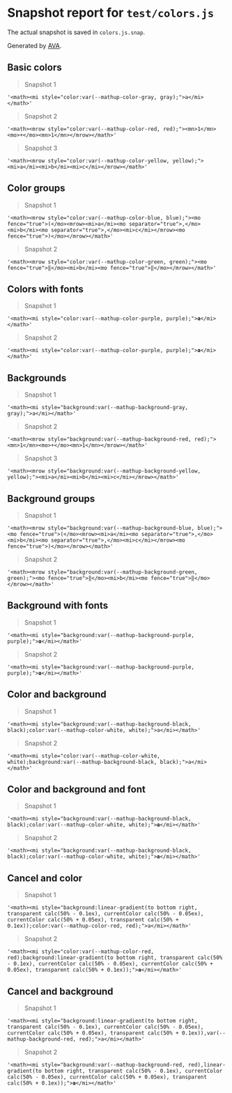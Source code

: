 # Snapshot report for `test/colors.js`

The actual snapshot is saved in `colors.js.snap`.

Generated by [AVA](https://avajs.dev).

## Basic colors

> Snapshot 1

    '<math><mi style="color:var(--mathup-color-gray, gray);">a</mi></math>'

> Snapshot 2

    '<math><mrow style="color:var(--mathup-color-red, red);"><mn>1</mn><mo>+</mo><mn>1</mn></mrow></math>'

> Snapshot 3

    '<math><mrow style="color:var(--mathup-color-yellow, yellow);"><mi>a</mi><mi>b</mi><mi>c</mi></mrow></math>'

## Color groups

> Snapshot 1

    '<math><mrow style="color:var(--mathup-color-blue, blue);"><mo fence="true">(</mo><mrow><mi>a</mi><mo separator="true">,</mo><mi>b</mi><mo separator="true">,</mo><mi>c</mi></mrow><mo fence="true">)</mo></mrow></math>'

> Snapshot 2

    '<math><mrow style="color:var(--mathup-color-green, green);"><mo fence="true">‖</mo><mi>b</mi><mo fence="true">‖</mo></mrow></math>'

## Colors with fonts

> Snapshot 1

    '<math><mi style="color:var(--mathup-color-purple, purple);">𝐚</mi></math>'

> Snapshot 2

    '<math><mi style="color:var(--mathup-color-purple, purple);">𝐚</mi></math>'

## Backgrounds

> Snapshot 1

    '<math><mi style="background:var(--mathup-background-gray, gray);">a</mi></math>'

> Snapshot 2

    '<math><mrow style="background:var(--mathup-background-red, red);"><mn>1</mn><mo>+</mo><mn>1</mn></mrow></math>'

> Snapshot 3

    '<math><mrow style="background:var(--mathup-background-yellow, yellow);"><mi>a</mi><mi>b</mi><mi>c</mi></mrow></math>'

## Background groups

> Snapshot 1

    '<math><mrow style="background:var(--mathup-background-blue, blue);"><mo fence="true">(</mo><mrow><mi>a</mi><mo separator="true">,</mo><mi>b</mi><mo separator="true">,</mo><mi>c</mi></mrow><mo fence="true">)</mo></mrow></math>'

> Snapshot 2

    '<math><mrow style="background:var(--mathup-background-green, green);"><mo fence="true">‖</mo><mi>b</mi><mo fence="true">‖</mo></mrow></math>'

## Background with fonts

> Snapshot 1

    '<math><mi style="background:var(--mathup-background-purple, purple);">𝐚</mi></math>'

> Snapshot 2

    '<math><mi style="background:var(--mathup-background-purple, purple);">𝐚</mi></math>'

## Color and background

> Snapshot 1

    '<math><mi style="background:var(--mathup-background-black, black);color:var(--mathup-color-white, white);">a</mi></math>'

> Snapshot 2

    '<math><mi style="color:var(--mathup-color-white, white);background:var(--mathup-background-black, black);">a</mi></math>'

## Color and background and font

> Snapshot 1

    '<math><mi style="background:var(--mathup-background-black, black);color:var(--mathup-color-white, white);">𝐚</mi></math>'

> Snapshot 2

    '<math><mi style="background:var(--mathup-background-black, black);color:var(--mathup-color-white, white);">𝐚</mi></math>'

## Cancel and color

> Snapshot 1

    '<math><mi style="background:linear-gradient(to bottom right, transparent calc(50% - 0.1ex), currentColor calc(50% - 0.05ex), currentColor calc(50% + 0.05ex), transparent calc(50% + 0.1ex));color:var(--mathup-color-red, red);">a</mi></math>'

> Snapshot 2

    '<math><mi style="color:var(--mathup-color-red, red);background:linear-gradient(to bottom right, transparent calc(50% - 0.1ex), currentColor calc(50% - 0.05ex), currentColor calc(50% + 0.05ex), transparent calc(50% + 0.1ex));">𝐚</mi></math>'

## Cancel and background

> Snapshot 1

    '<math><mi style="background:linear-gradient(to bottom right, transparent calc(50% - 0.1ex), currentColor calc(50% - 0.05ex), currentColor calc(50% + 0.05ex), transparent calc(50% + 0.1ex)),var(--mathup-background-red, red);">a</mi></math>'

> Snapshot 2

    '<math><mi style="background:var(--mathup-background-red, red),linear-gradient(to bottom right, transparent calc(50% - 0.1ex), currentColor calc(50% - 0.05ex), currentColor calc(50% + 0.05ex), transparent calc(50% + 0.1ex));">𝐚</mi></math>'
